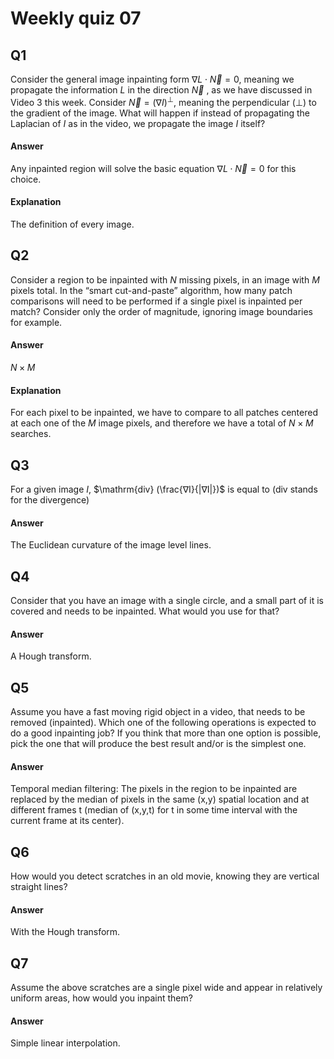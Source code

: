 # Weekly quiz 07

## Q1
Consider the general image inpainting form $\nabla L \cdot \vec{N}=0$, meaning we propagate the information $L$ in the direction $\vec{N}$ , as we have discussed in Video 3 this week. Consider $\vec{N} = (∇I)^\bot$, meaning the perpendicular $(\bot)$ to the gradient of the image. What will happen if instead of propagating the Laplacian of $I$ as in the video, we propagate the image $I$ itself?

#### Answer
Any inpainted region will solve the basic equation  $\nabla L \cdot \vec{N}=0$ for this choice.

#### Explanation
The definition of every image.

## Q2
Consider a region to be inpainted with $N$ missing pixels, in an image with $M$ pixels total. In the “smart cut-and-paste” algorithm, how many patch comparisons will need to be performed if a single pixel is inpainted per match? Consider only the order of magnitude, ignoring image boundaries for example.

#### Answer
$N\times M$

#### Explanation
For each pixel to be inpainted, we have to compare to all patches centered at each one of the $M$ image pixels, and therefore we have a total of $N \times M$ searches.

## Q3
For a given image $I$, $\mathrm{div} (\frac{∇I}{|∇I|})$ is equal to (div stands for the divergence)

#### Answer
The Euclidean curvature of the image level lines.

## Q4
Consider that you have an image with a single circle, and a small part of it is covered and needs to be inpainted. What would you use for that?

#### Answer
A Hough transform.

## Q5   
Assume you have a fast moving rigid object in a video, that needs to be removed (inpainted). Which one of the following operations is expected to do a good inpainting job? If you think that more than one option is possible, pick the one that will produce the best result and/or is the simplest one.

#### Answer
Temporal median filtering: The pixels in the region to be inpainted are replaced by the median of pixels in the same (x,y) spatial location and at different frames t (median of (x,y,t) for t in some time interval with the current frame at its center).

## Q6
How would you detect scratches in an old movie, knowing they are vertical straight lines?

#### Answer
With the Hough transform.

## Q7
Assume the above scratches are a single pixel wide and appear in relatively uniform areas, how would you inpaint them?

#### Answer
Simple linear interpolation.



